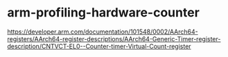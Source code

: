 # arm-profiling-hardware-counter

https://developer.arm.com/documentation/101548/0002/AArch64-registers/AArch64-register-descriptions/AArch64-Generic-Timer-register-description/CNTVCT-EL0--Counter-timer-Virtual-Count-register 